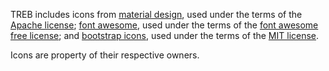 
TREB includes icons from [material design][1], used under the terms of the 
[Apache license][2]; [font awesome][3], used under the terms of the
[font awesome free license][4]; and [bootstrap icons][5], used under the terms
of the [MIT license][6]. 

Icons are property of their respective owners.

[1]: https://material.io/resources/icons/
[2]: https://www.apache.org/licenses/LICENSE-2.0.html
[3]: https://fontawesome.com/
[4]: https://github.com/FortAwesome/Font-Awesome/blob/master/LICENSE.txt
[5]: https://icons.getbootstrap.com/
[6]: https://github.com/twbs/icons/blob/main/LICENSE.md
